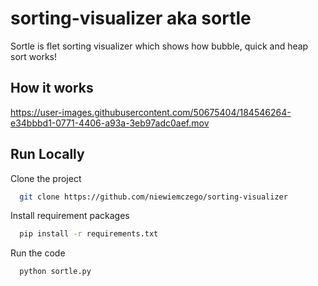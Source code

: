 # sorting-visualizer aka sortle

Sortle is flet sorting visualizer which shows how bubble, quick and heap sort works!

## How it works

https://user-images.githubusercontent.com/50675404/184546264-e34bbbd1-0771-4406-a93a-3eb97adc0aef.mov

## Run Locally

Clone the project

```bash
  git clone https://github.com/niewiemczego/sorting-visualizer
```

Install requirement packages

```bash
  pip install -r requirements.txt
```

Run the code

```bash
  python sortle.py
```
